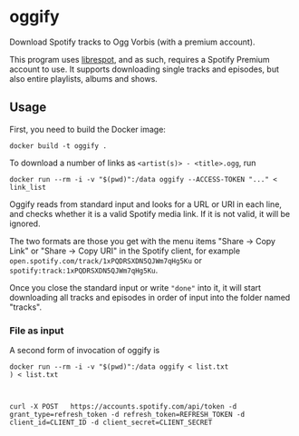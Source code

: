 # oggify
Download Spotify tracks to Ogg Vorbis (with a premium account).

This program uses [librespot](https://github.com/librespot-org/librespot),
and as such, requires a Spotify Premium account to use.
It supports downloading single tracks and episodes, but also entire playlists, albums and shows.

## Usage
First, you need to build the Docker image:
```
docker build -t oggify .
```
To download a number of links as `<artist(s)> - <title>.ogg`, run
```
docker run --rm -i -v "$(pwd)":/data oggify --ACCESS-TOKEN "..." < link_list
```
Oggify reads from standard input and looks for a URL or URI in each line,
and checks whether it is a valid Spotify media link. If it is not valid, it will be ignored.

The two formats are those you get with the menu items
"Share → Copy <Media> Link" or "Share → Copy <Media> URI" in the Spotify client,
for example
`open.spotify.com/track/1xPQDRSXDN5QJWm7qHg5Ku`
or
`spotify:track:1xPQDRSXDN5QJWm7qHg5Ku`.

Once you close the standard input or write `"done"` into it,
it will start downloading all tracks and episodes in order of input
into the folder named "tracks".

### File as input
A second form of invocation of oggify is
```
docker run --rm -i -v "$(pwd)":/data oggify < list.txt
) < list.txt



curl -X POST   https://accounts.spotify.com/api/token -d grant_type=refresh_token -d refresh_token=REFRESH_TOKEN -d client_id=CLIENT_ID -d client_secret=CLIENT_SECRET 
